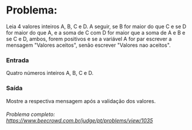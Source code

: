 # Problema:

Leia 4 valores inteiros A, B, C e D. A seguir, se B for maior do que C e se D for maior do que A, e a soma de C com D for maior que a soma de A e B e se C e D, ambos, forem positivos e se a variável A for par escrever a mensagem "Valores aceitos", senão escrever "Valores nao aceitos".

### Entrada
Quatro números inteiros A, B, C e D.

### Saída
Mostre a respectiva mensagem após a validação dos valores.

###### Problema completo: https://www.beecrowd.com.br/judge/pt/problems/view/1035
